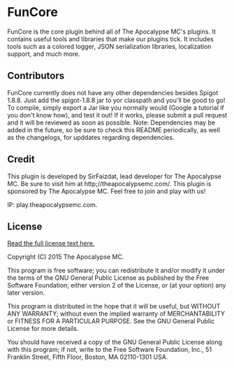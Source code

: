 # FunCore

FunCore is the core plugin behind all of The Apocalypse MC's plugins. It contains useful tools and libraries that make
our plugins tick. It includes tools such as a colored logger, JSON serialization libraries, localization support, and
much more.

## Contributors

FunCore currently does not have any other dependencies besides Spigot 1.8.8. Just add the spigot-1.8.8 jar to yor classpath and you'll be good to go! To compile, simply export a Jar like you normally would (Google a tutorial if you don't know how), and test it out! If it works, please submit a pull request and it will be reviewed as soon as possible. Note: Dependencies may be added in the future, so be sure to check this README periodically, as well as the changelogs, for upddates regarding dependencies.

## Credit

This plugin is developed by SirFaizdat, lead developer for The Apocalypse MC. Be sure to visit him at http;//theapocalypsemc.com/. This plugin is sponsored by The Apocalypse MC. Feel free to join and play with us! 

IP: play.theapocalypsemc.com.

## License

[Read the full license text here.](src/license.txt)

Copyright (C) 2015 The Apocalypse MC.

This program is free software; you can redistribute it and/or modify
it under the terms of the GNU General Public License as published by
the Free Software Foundation; either version 2 of the License, or
(at your option) any later version.

This program is distributed in the hope that it will be useful,
but WITHOUT ANY WARRANTY; without even the implied warranty of
MERCHANTABILITY or FITNESS FOR A PARTICULAR PURPOSE.  See the
GNU General Public License for more details.

You should have received a copy of the GNU General Public License along
with this program; if not, write to the Free Software Foundation, Inc.,
51 Franklin Street, Fifth Floor, Boston, MA 02110-1301 USA.
